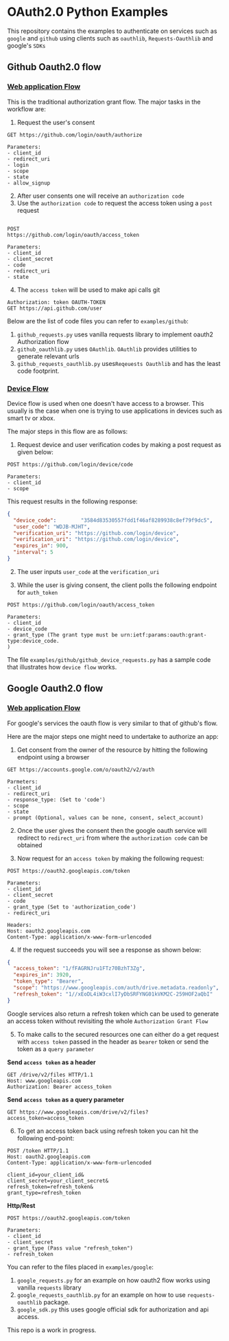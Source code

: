 # **OAuth2.0 Python Examples**

This repository contains the examples to authenticate on services such as `google` and `github` using clients such as `oauthlib`, `Requests-Oauthlib` and google's `SDKs`

## **Github Oauth2.0 flow**

### [**Web application Flow**](https://docs.github.com/en/developers/apps/building-oauth-apps/authorizing-oauth-apps)

This is the traditional authorization grant flow. The major tasks in the workflow are:

1. Request the user's consent

```
GET https://github.com/login/oauth/authorize

Parameters:
- client_id
- redirect_uri	
- login
- scope
- state
- allow_signup
```

2. After user consents one will receive an `authorization code`
3. Use the `authorization code` to request the access token using a `post` request

```
 
POST
https://github.com/login/oauth/access_token

Parameters:
- client_id 
- client_secret
- code
- redirect_uri
- state
```

4. The `access token` will be used to make api calls
git
```shell
Authorization: token OAUTH-TOKEN
GET https://api.github.com/user
```
Below are the list of code files you can refer to `examples/github`:

1. `github_requests.py` uses vanilla requests library to implement oauth2 Authorization flow
2. `github_oauthlib.py` uses `OAuthlib`. `OAuthlib` provides utilities to generate relevant urls
3. `github_requests_oauthlib.py` uses`Reqeuests Oauthlib` and has the least code footprint.


### [**Device Flow**](https://docs.github.com/en/developers/apps/building-oauth-apps/authorizing-oauth-apps#device-flow)

Device flow is used when one doesn't have access to a browser. This usually is the case when one is trying to use applications in devices such as smart tv or xbox.

The major steps in this flow are as follows:

1. Request device and user verification codes by making a post request as given below:

```shell
POST https://github.com/login/device/code

Parameters:
- client_id
- scope
```

This request results in the following response:

```json
{
  "device_code":        "3584d83530557fdd1f46af8289938c8ef79f9dc5",
  "user_code": "WDJB-MJHT",
  "verification_uri": "https://github.com/login/device",
  "verification_uri": "https://github.com/login/device",
  "expires_in": 900,
  "interval": 5
}
```

2. The user inputs `user_code` at the `verification_uri`

3. While the user is giving consent, the client polls the following endpoint for `auth_token`

```shell
POST https://github.com/login/oauth/access_token

Parameters:
- client_id
- device_code
- grant_type (The grant type must be urn:ietf:params:oauth:grant-type:device_code.
)
```

The file `examples/github/github_device_requests.py` has a sample code that illustrates how `device flow` works.

## **Google Oauth2.0 flow**

### [**Web application Flow**](https://developers.google.com/identity/protocols/oauth2/web-server#httprest)

For google's services the oauth flow is very similar to that of github's flow.

Here are the major steps one might need to undertake to authorize an app:

1. Get consent from the owner of the resource by hitting the following endpoint using a browser

```shell
GET https://accounts.google.com/o/oauth2/v2/auth

Parmeters:
- client_id
- redirect_uri
- response_type: (Set to 'code')
- scope
- state
- prompt (Optional, values can be none, consent, select_account)
```

2. Once the user gives the consent then the google oauth service will redirect to `redirect_uri` from where the `authorization code` can be obtained

3. Now request for an `access token` by making the following request:

```shell
POST https://oauth2.googleapis.com/token

Parameters:
- client_id
- client_secret
- code
- grant_type (Set to 'authorization_code')
- redirect_uri

Headers:
Host: oauth2.googleapis.com
Content-Type: application/x-www-form-urlencoded    
```
4. If the request succeeds you will see a response as shown below:

```json
{
  "access_token": "1/fFAGRNJru1FTz70BzhT3Zg",
  "expires_in": 3920,
  "token_type": "Bearer",
  "scope": "https://www.googleapis.com/auth/drive.metadata.readonly",
  "refresh_token": "1//xEoDL4iW3cxlI7yDbSRFYNG01kVKM2C-259HOF2aQbI"
}
```

Google services also return a refresh token which can be used to generate an access token without revisiting the whole `Authorization Grant Flow`

5. To make calls to the secured resources one can either do a get request with `access token` passed in the header as `bearer` token or send the token as a `query parameter`


**Send `access token` as a header**
```shell
GET /drive/v2/files HTTP/1.1
Host: www.googleapis.com
Authorization: Bearer access_token
```
**Send `access token` as a query parameter**

```shell
GET https://www.googleapis.com/drive/v2/files?access_token=access_token
```

6. To get an access token back using refresh token you can hit the following end-point:

```shell
POST /token HTTP/1.1
Host: oauth2.googleapis.com
Content-Type: application/x-www-form-urlencoded

client_id=your_client_id&
client_secret=your_client_secret&
refresh_token=refresh_token&
grant_type=refresh_token
```
**Http/Rest** 

```shell
POST https://oauth2.googleapis.com/token

Parameters:
- client_id
- client_secret
- grant_type (Pass value "refresh_token")
- refresh_token
```

You can refer to the files placed in `examples/google`:

1. `google_requests.py` for an example on how oauth2 flow works using vanilla `requests` library
2. `google_requests_oauthlib.py` for an example on how to use `requests-oauthlib` package. 
3. `google_sdk.py` this uses google official sdk for authorization and api access.

This repo is a work in progress.